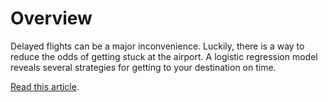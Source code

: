 # Overview
Delayed flights can be a major inconvenience. Luckily, there is a way to reduce the odds of getting stuck at the airport. A logistic regression model reveals several strategies for getting to your destination on time.

[Read this article](http://j3data.com/2017/07/predicting-delayed-flights/).
